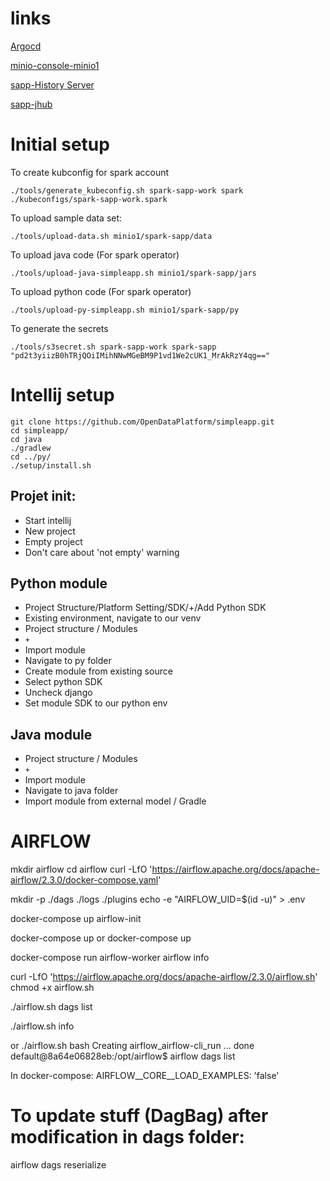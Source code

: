 # links


[Argocd](https://argocd.shared1)

[minio-console-minio1](https://n0.minio1:9443/)

[sapp-History Server](https://sapp-history-server.shared1)

[sapp-jhub](https://sapp-jhub.shared1)



# Initial setup

To create kubconfig for spark account
```
./tools/generate_kubeconfig.sh spark-sapp-work spark ./kubeconfigs/spark-sapp-work.spark
```


To upload sample data set: 
```
./tools/upload-data.sh minio1/spark-sapp/data
```

To upload java code (For spark operator)

```
./tools/upload-java-simpleapp.sh minio1/spark-sapp/jars
```

To upload python code (For spark operator)

```
./tools/upload-py-simpleapp.sh minio1/spark-sapp/py
```

To generate the secrets

```
./tools/s3secret.sh spark-sapp-work spark-sapp "pd2t3yiizB0hTRjQOiIMihNNwMGeBM9P1vd1We2cUK1_MrAkRzY4qg=="
```

# Intellij setup

```
git clone https://github.com/OpenDataPlatform/simpleapp.git
cd simpleapp/
cd java
./gradlew
cd ../py/
./setup/install.sh
```

## Projet init:

- Start intellij
- New project
- Empty project
- Don't care about 'not empty' warning

## Python module

- Project Structure/Platform Setting/SDK/+/Add Python SDK
- Existing environment, navigate to our venv
- Project structure / Modules
- `+`
- Import module
- Navigate to py folder
- Create module from existing source
- Select python SDK
- Uncheck django
- Set module SDK to our python env

## Java module

- Project structure / Modules
- `+`
- Import module
- Navigate to java folder
- Import module from external model / Gradle



# AIRFLOW

mkdir airflow
cd airflow
curl -LfO 'https://airflow.apache.org/docs/apache-airflow/2.3.0/docker-compose.yaml'

mkdir -p ./dags ./logs ./plugins
echo -e "AIRFLOW_UID=$(id -u)" > .env

docker-compose up airflow-init

docker-compose up
or
docker-compose up

docker-compose run airflow-worker airflow info

curl -LfO 'https://airflow.apache.org/docs/apache-airflow/2.3.0/airflow.sh'
chmod +x airflow.sh


./airflow.sh dags list

./airflow.sh info

or 
./airflow.sh bash
Creating airflow_airflow-cli_run ... done
default@8a64e06828eb:/opt/airflow$ airflow dags list


In docker-compose:
AIRFLOW__CORE__LOAD_EXAMPLES: 'false'

# To update stuff (DagBag) after modification in dags folder:
airflow dags reserialize
